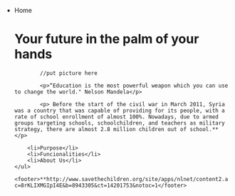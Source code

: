 <html>
<head>
    <title> WebSchool</title>
</head>
<body>
    <ul>
        <li>Home</li>
            <h1> Your future in the palm of your hands</h1>
            
            //put picture here
            
            <p>“Education is the most powerful weapon which you can use to change the world." Nelson Mandela</p>
            
            <p> Before the start of the civil war in March 2011, Syria was a country that was capable of providing for its people, with a rate of school enrollment of almost 100%. Nowadays, due to armed groups targeting schools, schoolchildren, and teachers as military strategy, there are almost 2.8 million children out of school.** </p>
            
        <li>Purpose</li>
        <li>Funcionalities</li>
        <li>About Us</li>
    </ul>
    
    <footer>**http://www.savethechildren.org/site/apps/nlnet/content2.aspx?c=8rKLIXMGIpI4E&b=8943305&ct=14201753&notoc=1</footer>
</body>
</html>